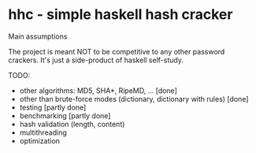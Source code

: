 # hhc - simple haskell hash cracker

Main assumptions

The project is meant NOT to be competitive to any other password crackers. It's just a side-product of haskell self-study.

TODO:
- other algorithms: MD5, SHA*, RipeMD, ... [done]
- other than brute-force modes (dictionary, dictionary with rules) [done]
- testing [partly done]
- benchmarking [partly done]
- hash validation (length, content)
- multithreading
- optimization
